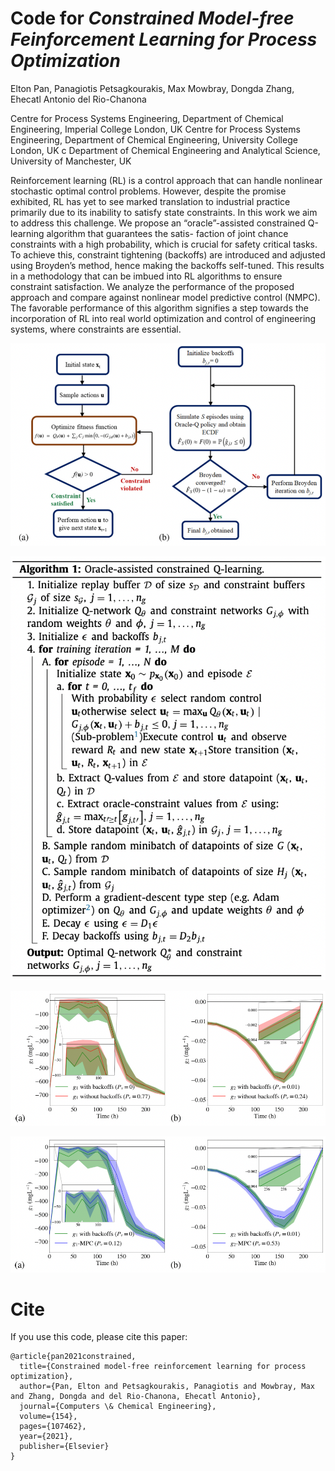 # Code for *Constrained Model-free Feinforcement Learning for Process Optimization*

Elton Pan, Panagiotis Petsagkourakis, Max Mowbray, Dongda Zhang, Ehecatl Antonio del Rio-Chanona

Centre for Process Systems Engineering, Department of Chemical Engineering, Imperial College London, UK
Centre for Process Systems Engineering, Department of Chemical Engineering, University College London, UK c Department of Chemical Engineering and Analytical Science, University of Manchester, UK

Reinforcement learning (RL) is a control approach that can handle nonlinear stochastic optimal control problems. However, despite the promise exhibited, RL has yet to see marked translation to industrial practice primarily due to its inability to satisfy state constraints. In this work we aim to address this challenge. We propose an “oracle”-assisted constrained Q-learning algorithm that guarantees the satis- faction of joint chance constraints with a high probability, which is crucial for safety critical tasks. To achieve this, constraint tightening (backoffs) are introduced and adjusted using Broyden’s method, hence making the backoffs self-tuned. This results in a methodology that can be imbued into RL algorithms to ensure constraint satisfaction. We analyze the performance of the proposed approach and compare against nonlinear model predictive control (NMPC). The favorable performance of this algorithm signifies a step towards the incorporation of RL into real world optimization and control of engineering systems, where constraints are essential.

![Alt text](/figures/flow_chart.png "overview")

![Alt text](/figures/pseudo_code.png "osda")

![Alt text](/figures/case_study1_backoff.png "shap")

![Alt text](/figures/case_study1_mpc.png "shap")

<!-- ## Setup and installation

Run the following terminal commands 

1. Clone repo to local directory

```bash
  git clone https://github.com/eltonpan/Constrained_RL.git
```

2. Set up and activate conda environment
```bash
  cd 
```
```bash
  conda env create -f env.yml
```
```bash
  conda activate 
```

3. Add conda environment to Jupyter notebook
```bash
  conda install -c anaconda ipykernel
```
```bash
  python -m ipykernel install --user --name=
```

4. Open jupyter notebooks
```bash
  jupyter notebook <notebook_name>.ipynb
```

make sure the `zeosyn` is the environment under dropdown menu `Kernel` > `Change kernel` -->

# Cite
If you use this code, please cite this paper:
```
@article{pan2021constrained,
  title={Constrained model-free reinforcement learning for process optimization},
  author={Pan, Elton and Petsagkourakis, Panagiotis and Mowbray, Max and Zhang, Dongda and del Rio-Chanona, Ehecatl Antonio},
  journal={Computers \& Chemical Engineering},
  volume={154},
  pages={107462},
  year={2021},
  publisher={Elsevier}
}
```